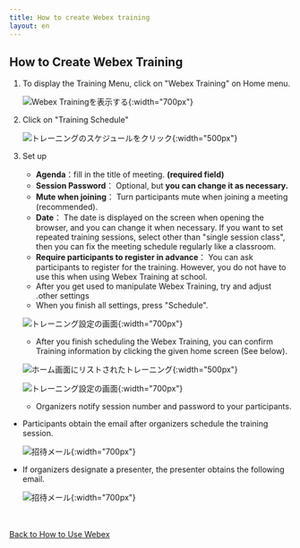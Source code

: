 ```yaml
---
title: How to create Webex training
layout: en
---
```


## How to Create Webex Training
1. To display the Training Menu, click on "Webex Training" on Home menu.

	![Webex Trainingを表示する](img/webex_toppage_training.png){:width="700px"}

2. Click on "Training Schedule"

	![トレーニングのスケジュールをクリック](img/webex_training_top.png){:width="500px"}


3. Set up
	* **Agenda**：fill in the title of meeting. **(required field)**
	* **Session Password**： Optional, but **you can change it as necessary.**
	* **Mute when joining**： Turn participants mute when joining a meeting  (recommended).
	* **Date**： The date is displayed on the screen when opening the browser, and you can change it when necessary. If you want to set repeated training sessions, select other than "single session class", then  you can fix the meeting schedule regularly like a classroom. 
	* **Require participants to register in advance**： You can ask participants to register for the training. However, you do not have to use this when using Webex Training at school.
	* After you get used to manipulate Webex Training, try and adjust .other settings
	* When you finish all settings, press "Schedule".

	![トレーニング設定の画面](img/webex_training_setting.png){:width="700px"}

	* After you finish scheduling the Webex Training, you can confirm Training information by clicking the given home screen (See below).

	![ホーム画面にリストされたトレーニング](img/webex_training_toppage_list.png){:width="500px"}

	![トレーニング設定の画面](img/webex_training_info.png){:width="700px"}

	* Organizers  notify session number and password to your participants.

* Participants obtain the email after organizers schedule the training session. 

	![招待メール](img/webex_training_mail_participant.png){:width="700px"}

* If organizers designate a presenter, the presenter obtains the following email.

	![招待メール](img/webex_training_mail_presenter.png){:width="700px"}

<br>
<br>
<a href="index" target="_blank">Back to How to Use Webex</a>
